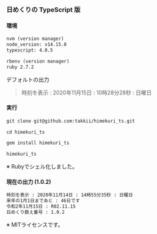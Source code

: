 ### 日めくりの TypeScript 版

#### 環境

```markdown
nvm (version manager)
node_version: v14.15.0
typescript: 4.0.5

rbenv (version manager)
ruby 2.7.2
```

デフォルトの出力

> 時刻を表示 : 2020年11月15日 : 10時28分28秒 : 日曜日

#### 実行

```markdown
git clone git@github.com:takkii/himekuri_ts.git

cd himekuri_ts

gem install himekuri_ts

himekuri_ts
```

※ Rubyでシェル化しました。

#### 現在の出力 (1.0.2)

```markdown
時刻を表示 : 2020年11月14日 : 14時55分35秒 : 日曜日
来年の1月1日まであと : 46日です
令和2年11月15日 : R02.11.15
日めくり数え番号 : 1.0.2
```

※ MITライセンスです。
